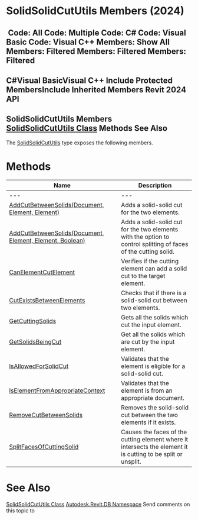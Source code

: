 # SolidSolidCutUtils Members (2024)

﻿
 Code: All Code: Multiple Code: C# Code: Visual Basic Code: Visual C++  Members: Show All Members: Filtered Members: Filtered Members: Filtered   
---  
C#Visual BasicVisual C++
Include Protected MembersInclude Inherited Members
Revit 2024 API  
---  
SolidSolidCutUtils Members  
[SolidSolidCutUtils Class](f1a2d176-2ab6-fa4c-293e-970c5866e87c.md "SolidSolidCutUtils Class") Methods See Also  
---  
The [SolidSolidCutUtils](f1a2d176-2ab6-fa4c-293e-970c5866e87c.md "SolidSolidCutUtils Class") type exposes the following members.
# Methods
| Name | Description |
| --- | --- |
| --- | --- | --- |
| [AddCutBetweenSolids(Document, Element, Element)](eb10c2f6-4d13-0437-12aa-06be28c1b927.md "AddCutBetweenSolids Method \(Document, Element, Element\)") | Adds a solid-solid cut for the two elements. |
| [AddCutBetweenSolids(Document, Element, Element, Boolean)](eb640bff-a6be-d931-afbf-df3bc7a1a869.md "AddCutBetweenSolids Method \(Document, Element, Element, Boolean\)") | Adds a solid-solid cut for the two elements with the option to control splitting of faces of the cutting solid. |
| [CanElementCutElement](c5628c5f-d01a-8934-fc8f-fa3e73bea59d.md "CanElementCutElement Method") | Verifies if the cutting element can add a solid cut to the target element. |
| [CutExistsBetweenElements](ebe4f477-2aad-2523-570e-1f3dcff46f78.md "CutExistsBetweenElements Method") | Checks that if there is a solid-solid cut between two elements. |
| [GetCuttingSolids](ca21c6c1-7689-1a1e-f370-219eba29b8ff.md "GetCuttingSolids Method") | Gets all the solids which cut the input element. |
| [GetSolidsBeingCut](4b8c8902-2a32-b99c-aa0e-e3abd79d9073.md "GetSolidsBeingCut Method") | Get all the solids which are cut by the input element. |
| [IsAllowedForSolidCut](1fe7758b-d702-2dbc-f3a7-33b1be9b26de.md "IsAllowedForSolidCut Method") | Validates that the element is eligible for a solid-solid cut. |
| [IsElementFromAppropriateContext](d99d08e0-d818-ce6a-2a21-a083664affa8.md "IsElementFromAppropriateContext Method") | Validates that the element is from an appropriate document. |
| [RemoveCutBetweenSolids](dc614d7b-5a07-4d65-dd58-ed78c9d3cb2a.md "RemoveCutBetweenSolids Method") | Removes the solid-solid cut between the two elements if it exists. |
| [SplitFacesOfCuttingSolid](7c6d00a4-616b-0828-27cc-d4f117e5d561.md "SplitFacesOfCuttingSolid Method") | Causes the faces of the cutting element where it intersects the element it is cutting to be split or unsplit. |

# See Also
[SolidSolidCutUtils Class](f1a2d176-2ab6-fa4c-293e-970c5866e87c.md "SolidSolidCutUtils Class")
[Autodesk.Revit.DB Namespace](87546ba7-461b-c646-cbb1-2cb8f5bff8b2.md "Autodesk.Revit.DB Namespace")
Send comments on this topic to 